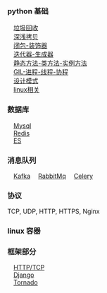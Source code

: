 ### python 基础

&emsp;[垃圾回收](/docs/python_basis.md#垃圾回收)  
&emsp;[深浅拷贝](/docs/python_basis.md#深浅拷贝)  
&emsp;[闭包-装饰器](/docs/python_basis.md#闭包-装饰器)  
&emsp;[迭代器-生成器](/docs/python_basis.md#迭代器-生成器)  
&emsp;[静态方法-类方法-实例方法](/docs/python_basis.md#静态方法-类方法-实例方法)  
&emsp;[GIL-进程-线程-协程](/docs/python_basis.md#GIL-进程-线程-协程)  
&emsp;[设计模式](/docs/python_basis.md#设计模式)  
&emsp;[linux相关](/docs/python_basis.md#linux相关)

### 数据库

&emsp;[Mysql](/docs/database.md#Mysql)  
&emsp;[Redis](/docs/database.md#Redis)  
&emsp;[ES](/docs/database.md#ES)

### 消息队列

&emsp;[Kafka](/docs/message_queue.md#Kafka)
&emsp;[RabbitMq](/docs/message_queue.md#RabbitMq)
&emsp;[Celery](/docs/message_queue.md#Celery)

### 协议

TCP, UDP, HTTP, HTTPS, Nginx

### linux 容器

### 框架部分

&emsp;[HTTP/TCP](/docs/framework.md#HTTP/TCP)  
&emsp;[Django](/docs/framework.md#Django)  
&emsp;[Tornado](/docs/framework.md#Tornado)  
